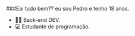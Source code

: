 ###Eai tudo bem?? eu sou Pedro e tenho 18 anos.

- 👨‍💻 Back-end DEV.
- 💻 Estudante de programação.


